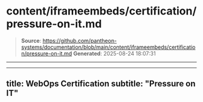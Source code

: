 # content/iframeembeds/certification/pressure-on-it.md

> **Source**: https://github.com/pantheon-systems/documentation/blob/main/content/iframeembeds/certification/pressure-on-it.md
> **Generated**: 2025-08-24 18:07:31

---

---
title: WebOps Certification
subtitle: "Pressure on IT"
---

<Partial file="certification-guide/pressure-on-it.md" />
